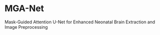 # MGA-Net
Mask-Guided Attention U-Net for Enhanced Neonatal Brain Extraction and Image Preprocessing
